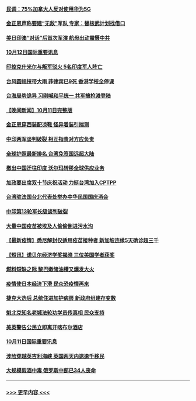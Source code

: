 #### [民调：75%加拿大人反对使用华为5G](../pages/prog202/a103240856.md?t=10121951) 
#### [金正恩声称要建“无敌”军队 专家：替核武计划找借口](../pages/prog202/a103240861.md?t=10121951) 
#### [美日印澳“对话”后首次军演 航母出动震慑中共](../pages/prog202/a103240757.md?t=10121951) 
#### [10月12日国际重要讯息](../pages/prog202/a103240722.md?t=10121951) 
#### [印控克什米尔与叛军驳火 5名印度军人阵亡](../pages/prog202/a103240637.md?t=10121951) 
#### [台风圆规挟带大雨 菲律宾已9死 香港学校全停课](../pages/prog202/a103240621.md?t=10121951) 
#### [台海局势诡异 习刚喊和平统一 共军搞抢滩登陆](../pages/prog202/a103240614.md?t=10121951) 
#### [【晚间新闻】10月11日完整版](../pages/prog202/a103240470.md?t=10121951) 
#### [金正恩穿西装配凉鞋 怪异着装引揣测](../pages/prog202/a103240443.md?t=10121951) 
#### [中印两军谈判破裂 相互指责对方应负责](../pages/prog202/a103240313.md?t=10121951) 
#### [全球护照最新排名 台湾免签国远超大陆](../pages/prog202/a103240261.md?t=10121951) 
#### [撤出中国迁往印度 沃尔玛转移全球供应业务](../pages/prog202/a103240225.md?t=10121951) 
#### [加政要出席双十节庆祝活动 力挺台湾加入CPTPP](../pages/prog202/a103240207.md?t=10121951) 
#### [台湾驻法国台北代表处举办中华民国国庆酒会](../pages/prog202/a103240212.md?t=10121951) 
#### [中印第13轮军长级谈判破裂](../pages/prog202/a103240201.md?t=10121951) 
#### [大量中国疫苗被埃及人偷偷倒进污水沟](../pages/prog202/a103240092.md?t=10121951) 
#### [【最新疫情】悉尼解封仅适用疫苗接种者 新加坡连续5天确诊超三千](../pages/prog202/a103240042.md?t=10121951) 
#### [【短讯】诺贝尔经济学奖揭晓  三位美国学者获奖](../pages/prog202/a103240025.md?t=10121951) 
#### [燃料短缺之际 黎巴嫩储油槽又爆发大火](../pages/prog202/a103239987.md?t=10121951) 
#### [疫情使日本经济下滑 民众恐疫情再来](../pages/prog202/a103239948.md?t=10121951) 
#### [捷克大选后 总统住进加护病房 新政府组建存变数](../pages/prog202/a103239928.md?t=10121951) 
#### [魁北克知名老城法轮功学员传真相 民众支持](../pages/prog202/a103239855.md?t=10121951) 
#### [美英警告公民立即离开喀布尔酒店](../pages/prog202/a103239870.md?t=10121951) 
#### [10月11日国际重要讯息](../pages/prog202/a103239814.md?t=10121951) 
#### [涉险穿越英吉利海峡 英国两天内逮逾千移民](../pages/prog202/a103239731.md?t=10121951) 
#### [大规模假酒中毒 俄罗斯中部已34人丧命](../pages/prog202/a103239706.md?t=10121951) 

----
#### [ >>> 更早内容 <<< ](../indexes/prog202-earlier.md)
